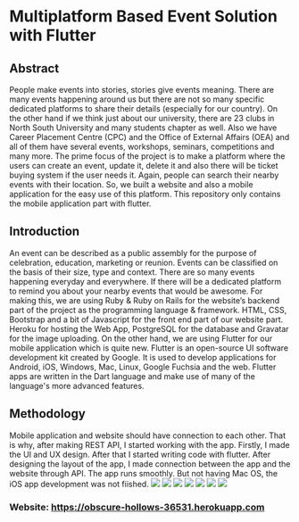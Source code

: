 # Multiplatform Based Event Solution with Flutter


## Abstract
People make events into stories, stories give events meaning. There are many events happening around us but there are not so many specific dedicated platforms to share their details (especially for our country). On the other hand if we think just about our university, there are 23 clubs in North South University and many students chapter as well. Also we have Career Placement Centre (CPC) and the Office of External Affairs (OEA) and all of them have several events, workshops, seminars, competitions and many more. The prime focus of the project is to make a platform where the users can create an event, update it, delete it and also there will be ticket buying system if the user needs it. Again, people can search their nearby events with their location. So, we built a website and also a mobile application for the easy use of this platform.  This repository only contains the mobile application part with flutter.

## Introduction
An event can be described as a public assembly for the purpose of celebration, education, marketing or reunion. Events can be classified on the basis of their size, type and context. There are so many events happening everyday and everywhere. If there will be a dedicated platform to remind you about your nearby events that would be awesome.
For making this, we are using Ruby & Ruby on Rails for the website’s backend part of the project as the programming language & framework. HTML, CSS, Bootstrap and a bit of Javascript for the front end part of our website part. Heroku for hosting the Web App, PostgreSQL for the database and Gravatar for the image uploading.
On the other hand, we are using Flutter for our mobile application which is quite new. Flutter is an open-source UI software development kit created by Google. It is used to develop applications for Android, iOS, Windows, Mac, Linux, Google Fuchsia and the web. Flutter apps are written in the Dart language and make use of many of the language's more advanced features. 

## Methodology
Mobile application and website should have connection to each other. That is why, after making REST API, I started working with the app. Firstly, I made the UI and UX design. After that I started writing code with flutter. After designing the layout of the app, I made connection between the app and the website through API. The app runs smoothly. But not having Mac OS, the iOS app development was not fiished.
![](images/event13.jpg) ![](images/event12.jpg) ![](images/event11.jpg)
![](images/event10.jpg) ![](images/event9.jpg) ![](images/event8.jpg)
![](images/event7.jpg)

### Website: https://obscure-hollows-36531.herokuapp.com
